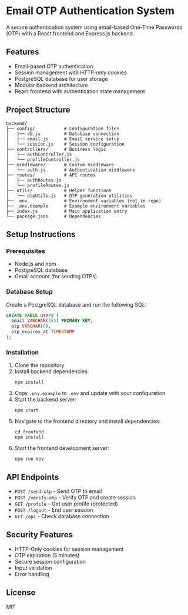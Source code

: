 # Email OTP Authentication System

A secure authentication system using email-based One-Time Passwords (OTP) with a React frontend and Express.js backend.

## Features

- Email-based OTP authentication
- Session management with HTTP-only cookies
- PostgreSQL database for user storage
- Modular backend architecture
- React frontend with authentication state management

## Project Structure

```
backend/
├── config/           # Configuration files
│   ├── db.js         # Database connection
│   ├── email.js      # Email service setup
│   └── session.js    # Session configuration
├── controllers/      # Business logic
│   ├── authController.js
│   └── profileController.js
├── middleware/       # Custom middleware
│   └── auth.js       # Authentication middleware
├── routes/           # API routes
│   ├── authRoutes.js
│   └── profileRoutes.js
├── utils/            # Helper functions
│   └── otpUtils.js   # OTP generation utilities
├── .env              # Environment variables (not in repo)
├── .env.example      # Example environment variables
├── index.js          # Main application entry
└── package.json      # Dependencies
```

## Setup Instructions

### Prerequisites

- Node.js and npm
- PostgreSQL database
- Gmail account (for sending OTPs)

### Database Setup

Create a PostgreSQL database and run the following SQL:

```sql
CREATE TABLE users (
  email VARCHAR(255) PRIMARY KEY,
  otp VARCHAR(6),
  otp_expires_at TIMESTAMP
);
```

### Installation

1. Clone the repository
2. Install backend dependencies:
   ```
   npm install
   ```
3. Copy `.env.example` to `.env` and update with your configuration
4. Start the backend server:
   ```
   npm start
   ```
5. Navigate to the frontend directory and install dependencies:
   ```
   cd frontend
   npm install
   ```
6. Start the frontend development server:
   ```
   npm run dev
   ```

## API Endpoints

- `POST /send-otp` - Send OTP to email
- `POST /verify-otp` - Verify OTP and create session
- `GET /profile` - Get user profile (protected)
- `POST /logout` - End user session
- `GET /api` - Check database connection

## Security Features

- HTTP-Only cookies for session management
- OTP expiration (5 minutes)
- Secure session configuration
- Input validation
- Error handling

## License

MIT 
